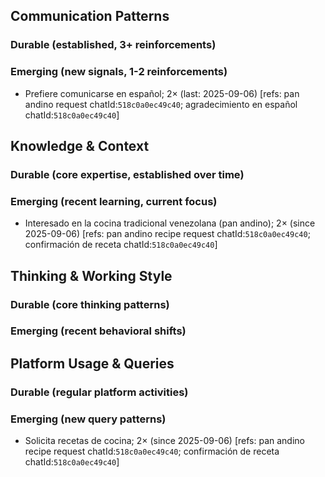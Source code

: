 ## Communication Patterns
### Durable (established, 3+ reinforcements)

### Emerging (new signals, 1-2 reinforcements)
- Prefiere comunicarse en español; 2× (last: 2025-09-06) [refs: pan andino request chatId:`518c0a0ec49c40`; agradecimiento en español chatId:`518c0a0ec49c40`]

## Knowledge & Context
### Durable (core expertise, established over time)

### Emerging (recent learning, current focus)
- Interesado en la cocina tradicional venezolana (pan andino); 2× (since 2025-09-06) [refs: pan andino recipe request chatId:`518c0a0ec49c40`; confirmación de receta chatId:`518c0a0ec49c40`]

## Thinking & Working Style
### Durable (core thinking patterns)

### Emerging (recent behavioral shifts)

## Platform Usage & Queries
### Durable (regular platform activities)

### Emerging (new query patterns)
- Solicita recetas de cocina; 2× (since 2025-09-06) [refs: pan andino recipe request chatId:`518c0a0ec49c40`; confirmación de receta chatId:`518c0a0ec49c40`]